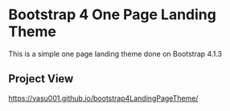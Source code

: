 # Bootstrap 4 One Page Landing Theme

This is a simple one page landing theme done on Bootstrap 4.1.3

## Project View
https://vasu001.github.io/bootstrap4LandingPageTheme/